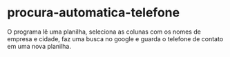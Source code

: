 # procura-automatica-telefone
O programa lê uma planilha, seleciona as colunas com os nomes de empresa e cidade, faz uma busca no google e guarda o telefone de contato em uma nova planilha.

